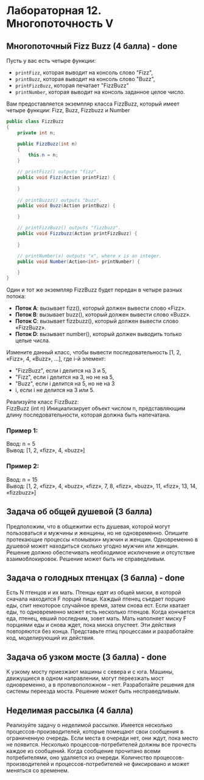 # Лабораторная 12. Многопоточность V

## Многопоточный Fizz Buzz (4 балла) - done

Пусть у вас есть четыре функции:
- `printFizz`, которая выводит на консоль слово "Fizz",
- `printBuzz`, которая выводит на консоль слово "Buzz",
- `printFizzBuzz`, которая печатает "FizzBuzz"
- `printNumber`, которая выводит на консоль заданное целое число.

Вам предоставляется экземпляр класса FizzBuzz, который имеет четыре функции: Fizz, Buzz, Fizzbuzz и Number

```c#
public class FizzBuzz 
{ 
    private int n;

    public FizzBuzz(int n) 
    {
        this.n = n; 
    }

    // printFizz() outputs "fizz". 
    public void Fizz(Action printFizz) {
    
    }
    
    // printBuzzz() outputs "buzz". 
    public void Buzz(Action printBuzz) {

    }

    // printFizzBuzz() outputs "fizzbuzz". 
    public void Fizzbuzz(Action printFizzBuzz) {
    
    }

    // printNumber(x) outputs "x", where x is an integer. 
    public void Number(Action<int> printNumber) {

    } 
}
```

Один и тот же экземпляр FizzBuzz будет передан в четыре разных потока:
- **Поток A**: вызывает fizz(), который должен вывести слово «Fizz».
- **Поток B**: вызывает buzz(), который должен вывести слово «Buzz».
- **Поток C**: вызывает fizzbuzz(), который должен вывести слово «FizzBuzz».
- **Поток D**: вызывает number(), который должен выводить только целые числа.

Измените данный класс, чтобы вывести последовательность [1, 2, «Fizz», 4, «Buzz», ...], где i-й элемент:
- "FizzBuzz", если i делится на 3 и 5,
- "Fizz", если i делится на 3, но не на 5,
- "Buzz", если i делится на 5, но не на 3
- i, если i не делится на 3 или 5. 

Реализуйте класс FizzBuzz:  
FizzBuzz (int n) Инициализирует объект числом n, представляющим длину последовательности, которая должна быть напечатана.

### Пример 1:
Ввод: n = 5  
Вывод: [1, 2, «fizz», 4, «buzz»]

### Пример 2:
Ввод: n = 15  
Вывод: [1, 2, «fizz», 4, «buzz», «fizz», 7, 8, «fizz», «buzz», 11, «fizz», 13, 14, «fizzbuzz»]


## Задача об общей душевой (3 балла)

Предположим, что в общежитии есть душевая, которой могут пользоваться и мужчины и женщины, но не одновременно. Опишите протекающие процессы «помывки» мужчин и женщин. Одновременно в душевой может находиться сколько угодно мужчин или женщин. Решение должно обеспечивать необходимое исключение и отсутствие взаимоблокировок. Решение может быть не справедливым.

## Задача о голодных птенцах (3 балла) - done

Есть N птенцов и их мать. Птенцы едят из общей миски, в которой сначала находится F порций пищи. Каждый птенец съедает порцию еды, спит некоторое случайное время, затем снова ест. Если хватает еды, то одновременно может есть несколько птенцов. Когда кончается еда, птенец, евший последним, зовет мать. Мать наполняет миску F порциями еды и снова ждет, пока миска опустеет. Эти действия повторяются без конца. Представьте птиц процессами и разработайте код, моделирующий их действия.

## Задача об узком мосте (3 балла) - done

К узкому мосту приезжают машины с севера и с юга. Машины, движущиеся в одном направлении, могут переезжать мост одновременно, а в противоположном – нет. Разработайте решения для системы переезда моста. Решение может быть несправедливым.

## Неделимая рассылка (4 балла)

Реализуйте задачу о неделимой рассылке. Имеется несколько процессов-производителей, которые помещают свои сообщения в ограниченную очередь. Если места в очереди нет, они ждут, пока место не появится. Несколько процессов-потребителей должны все прочесть каждое из сообщений. Когда сообщение прочитано всеми потребителями, оно удаляется из очереди. Количество процессов-производителей и процессов-потребителей не фиксировано и может меняться со временем.

